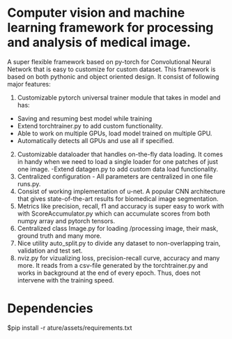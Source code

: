 # Computer vision and machine learning framework for processing and analysis of medical image.
A super flexible framework based on py-torch for Convolutional Neural Network that is easy to customize for custom dataset. This framework is based on both pythonic and object oriented design. It consist of following major features:
1. Customizable pytorch universal trainer module that takes in model and has:
  - Saving and resuming best model while training
  - Extend torchtrainer.py to add custom functionality.
  - Able to work on multiple GPUs, load model trained on multiple GPU.
  - Automatically detects all GPUs and use all if specified.
2. Customizable dataloader that handles on-the-fly data loading. It comes in handy when we need to load a single loader for one patches of just one image. 
  -Extend datagen.py to add custom data load functionality.
3. Centralized configuration - All parameters are centralized in one file runs.py.
4. Consist of working implementation of u-net. A popular CNN architecture that gives state-of-the-art results for biomedical image segmentation.
5. Metrics like precision, recall, f1 and accuracy is super easy to work with with ScoreAccumulator.py which can accumulate scores from both numpy array and pytorch tensors.
6. Centralized class Image.py for loading /processing image, their mask, ground truth and many more.
7. Nice utility auto_split.py to divide any dataset to non-overlapping train, validation and test set.
8. nviz.py for vizualizing loss, precision-recall curve, accuracy and many more. It reads from a csv-file generated by the torchtrainer.py and works in background at the end of every epoch. Thus, does not intervene with the training speed.


# Dependencies
$pip install -r ature/assets/requirements.txt
